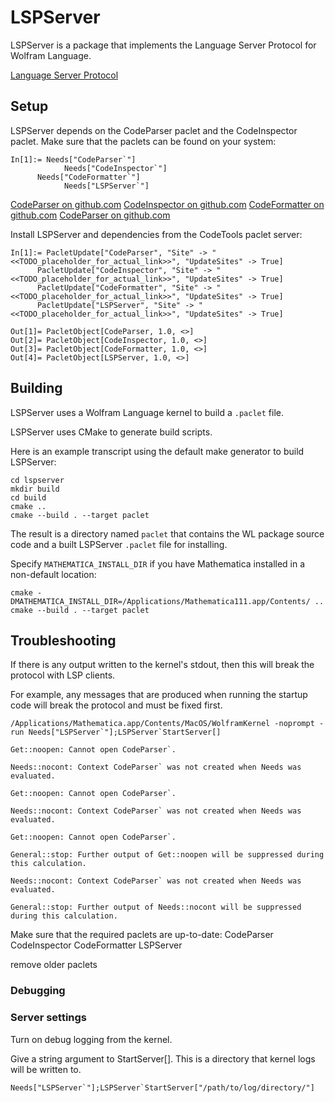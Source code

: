 # LSPServer

LSPServer is a package that implements the Language Server Protocol for Wolfram Language.

[Language Server Protocol](https://microsoft.github.io/language-server-protocol/)


## Setup

LSPServer depends on the CodeParser paclet and the CodeInspector paclet. Make sure that the paclets can be found on your system:
```
In[1]:= Needs["CodeParser`"]
			Needs["CodeInspector`"]
      Needs["CodeFormatter`"]
			Needs["LSPServer`"]
```

[CodeParser on github.com](https://github.com/<<TODO_placeholder_for_actual_link>>)
[CodeInspector on github.com](https://github.com/<<TODO_placeholder_for_actual_link>>)
[CodeFormatter on github.com](https://github.com/<<TODO_placeholder_for_actual_link>>)
[CodeParser on github.com](https://github.com/<<TODO_placeholder_for_actual_link>>)

Install LSPServer and dependencies from the CodeTools paclet server:
```
In[1]:= PacletUpdate["CodeParser", "Site" -> "<<TODO_placeholder_for_actual_link>>", "UpdateSites" -> True]
      PacletUpdate["CodeInspector", "Site" -> "<<TODO_placeholder_for_actual_link>>", "UpdateSites" -> True]
      PacletUpdate["CodeFormatter", "Site" -> "<<TODO_placeholder_for_actual_link>>", "UpdateSites" -> True]
      PacletUpdate["LSPServer", "Site" -> "<<TODO_placeholder_for_actual_link>>", "UpdateSites" -> True]

Out[1]= PacletObject[CodeParser, 1.0, <>]
Out[2]= PacletObject[CodeInspector, 1.0, <>]
Out[3]= PacletObject[CodeFormatter, 1.0, <>]
Out[4]= PacletObject[LSPServer, 1.0, <>]
```


## Building

LSPServer uses a Wolfram Language kernel to build a `.paclet` file.

LSPServer uses CMake to generate build scripts.

Here is an example transcript using the default make generator to build LSPServer:
```
cd lspserver
mkdir build
cd build
cmake ..
cmake --build . --target paclet
```

The result is a directory named `paclet` that contains the WL package source code and a built LSPServer `.paclet` file for installing.

Specify `MATHEMATICA_INSTALL_DIR` if you have Mathematica installed in a non-default location:
```
cmake -DMATHEMATICA_INSTALL_DIR=/Applications/Mathematica111.app/Contents/ ..
cmake --build . --target paclet
```


## Troubleshooting

If there is any output written to the kernel's stdout, then this will break the protocol with LSP clients.

For example, any messages that are produced when running the startup code will break the protocol and must be fixed first.

```
/Applications/Mathematica.app/Contents/MacOS/WolframKernel -noprompt -run Needs["LSPServer`"];LSPServer`StartServer[]

Get::noopen: Cannot open CodeParser`.

Needs::nocont: Context CodeParser` was not created when Needs was evaluated.

Get::noopen: Cannot open CodeParser`.

Needs::nocont: Context CodeParser` was not created when Needs was evaluated.

Get::noopen: Cannot open CodeParser`.

General::stop: Further output of Get::noopen will be suppressed during this calculation.

Needs::nocont: Context CodeParser` was not created when Needs was evaluated.

General::stop: Further output of Needs::nocont will be suppressed during this calculation.
```



Make sure that the required paclets are up-to-date:
CodeParser
CodeInspector
CodeFormatter
LSPServer


remove older paclets




### Debugging

### Server settings

Turn on debug logging from the kernel.

Give a string argument to StartServer[]. This is a directory that kernel logs will be written to.

```
Needs["LSPServer`"];LSPServer`StartServer["/path/to/log/directory/"]
```








